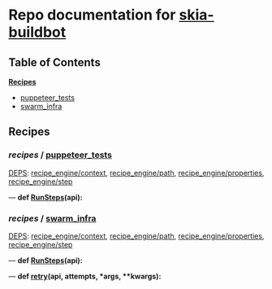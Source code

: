 <!--- AUTOGENERATED BY `./recipes.py test train` -->
# Repo documentation for [skia-buildbot]()
## Table of Contents

**[Recipes](#Recipes)**
  * [puppeteer_tests](#recipes-puppeteer_tests)
  * [swarm_infra](#recipes-swarm_infra)
## Recipes

### *recipes* / [puppeteer\_tests](/infra/bots/recipes/puppeteer_tests.py)

[DEPS](/infra/bots/recipes/puppeteer_tests.py#1): [recipe\_engine/context][recipe_engine/recipe_modules/context], [recipe\_engine/path][recipe_engine/recipe_modules/path], [recipe\_engine/properties][recipe_engine/recipe_modules/properties], [recipe\_engine/step][recipe_engine/recipe_modules/step]

&mdash; **def [RunSteps](/infra/bots/recipes/puppeteer_tests.py#9)(api):**
### *recipes* / [swarm\_infra](/infra/bots/recipes/swarm_infra.py)

[DEPS](/infra/bots/recipes/swarm_infra.py#13): [recipe\_engine/context][recipe_engine/recipe_modules/context], [recipe\_engine/path][recipe_engine/recipe_modules/path], [recipe\_engine/properties][recipe_engine/recipe_modules/properties], [recipe\_engine/step][recipe_engine/recipe_modules/step]

&mdash; **def [RunSteps](/infra/bots/recipes/swarm_infra.py#36)(api):**

&mdash; **def [retry](/infra/bots/recipes/swarm_infra.py#24)(api, attempts, \*args, \*\*kwargs):**

[recipe_engine/recipe_modules/context]: https://chromium.googlesource.com/infra/luci/recipes-py.git/+/695991201368bcca73189853a28f9679f2668da9/README.recipes.md#recipe_modules-context
[recipe_engine/recipe_modules/path]: https://chromium.googlesource.com/infra/luci/recipes-py.git/+/695991201368bcca73189853a28f9679f2668da9/README.recipes.md#recipe_modules-path
[recipe_engine/recipe_modules/properties]: https://chromium.googlesource.com/infra/luci/recipes-py.git/+/695991201368bcca73189853a28f9679f2668da9/README.recipes.md#recipe_modules-properties
[recipe_engine/recipe_modules/step]: https://chromium.googlesource.com/infra/luci/recipes-py.git/+/695991201368bcca73189853a28f9679f2668da9/README.recipes.md#recipe_modules-step
